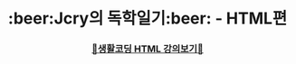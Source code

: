 <h1 align='center'> :beer:Jcry의 독학일기:beer: - HTML편</h1>

<a href="https://www.youtube.com/playlist?list=PLuHgQVnccGMDUzDDCKW-pCZQY-MMCX5yB"><h3  align='center'>:round_pushpin:생활코딩 HTML 강의보기:round_pushpin:</h3>
